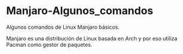 # Manjaro-Algunos_comandos
Algunos comandos de Linux Manjaro básicos. 

Manjaro es una distribución de Linux basada en Arch y por eso utiliza Pacman como gestor de paquetes. 
